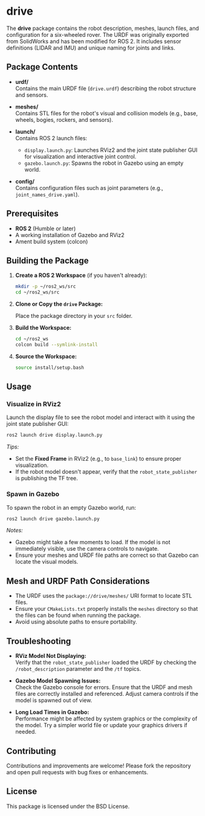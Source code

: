 # drive

The **drive** package contains the robot description, meshes, launch files, and configuration for a six-wheeled rover. The URDF was originally exported from SolidWorks and has been modified for ROS 2. It includes sensor definitions (LIDAR and IMU) and unique naming for joints and links.

## Package Contents

- **urdf/**\
  Contains the main URDF file (`drive.urdf`) describing the robot structure and sensors.

- **meshes/**\
  Contains STL files for the robot's visual and collision models (e.g., base, wheels, bogies, rockers, and sensors).

- **launch/**\
  Contains ROS 2 launch files:

  - `display.launch.py`: Launches RViz2 and the joint state publisher GUI for visualization and interactive joint control.
  - `gazebo.launch.py`: Spawns the robot in Gazebo using an empty world.

- **config/**\
  Contains configuration files such as joint parameters (e.g., `joint_names_drive.yaml`).

## Prerequisites

- **ROS 2** (Humble or later)
- A working installation of Gazebo and RViz2
- Ament build system (colcon)

## Building the Package

1. **Create a ROS 2 Workspace** (if you haven't already):

   ```bash
   mkdir -p ~/ros2_ws/src
   cd ~/ros2_ws/src
   ```

2. **Clone or Copy the ****`drive`**** Package:**

   Place the package directory in your `src` folder.

3. **Build the Workspace:**

   ```bash
   cd ~/ros2_ws
   colcon build --symlink-install
   ```

4. **Source the Workspace:**

   ```bash
   source install/setup.bash
   ```

## Usage

### Visualize in RViz2

Launch the display file to see the robot model and interact with it using the joint state publisher GUI:

```bash
ros2 launch drive display.launch.py
```

*Tips:*

- Set the **Fixed Frame** in RViz2 (e.g., to `base_link`) to ensure proper visualization.
- If the robot model doesn't appear, verify that the `robot_state_publisher` is publishing the TF tree.

### Spawn in Gazebo

To spawn the robot in an empty Gazebo world, run:

```bash
ros2 launch drive gazebo.launch.py
```

*Notes:*

- Gazebo might take a few moments to load. If the model is not immediately visible, use the camera controls to navigate.
- Ensure your meshes and URDF file paths are correct so that Gazebo can locate the visual models.

## Mesh and URDF Path Considerations

- The URDF uses the `package://drive/meshes/` URI format to locate STL files.
- Ensure your `CMakeLists.txt` properly installs the `meshes` directory so that the files can be found when running the package.
- Avoid using absolute paths to ensure portability.

## Troubleshooting

- **RViz Model Not Displaying:**\
  Verify that the `robot_state_publisher` loaded the URDF by checking the `/robot_description` parameter and the `/tf` topics.

- **Gazebo Model Spawning Issues:**\
  Check the Gazebo console for errors. Ensure that the URDF and mesh files are correctly installed and referenced. Adjust camera controls if the model is spawned out of view.

- **Long Load Times in Gazebo:**\
  Performance might be affected by system graphics or the complexity of the model. Try a simpler world file or update your graphics drivers if needed.

## Contributing

Contributions and improvements are welcome! Please fork the repository and open pull requests with bug fixes or enhancements.

## License

This package is licensed under the BSD License.
